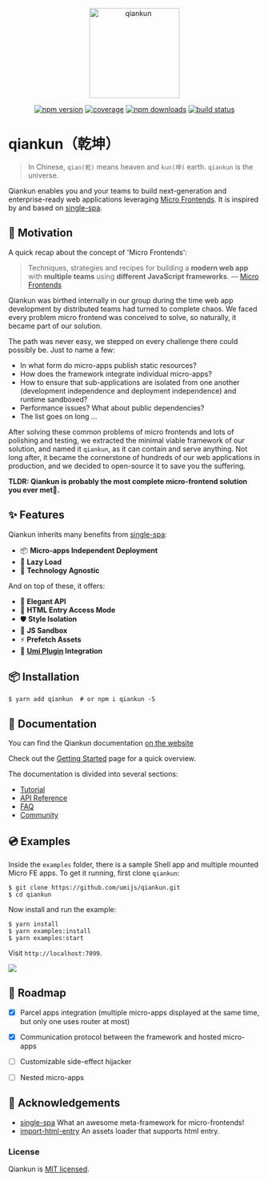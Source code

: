 <p align="center">
  <a href="https://qiankun.umijs.org">
    <img src="https://gw.alipayobjects.com/zos/bmw-prod/8a74c1d3-16f3-4719-be63-15e467a68a24/km0cv8vn_w500_h500.png" alt="qiankun" width="180" />
  </a>
</p>

<p align="center">
  <a href="https://www.npmjs.com/package/qiankun"><img src="https://img.shields.io/npm/v/qiankun.svg?style=flat-square" alt="npm version" /></a>
  <a href="https://codecov.io/gh/umijs/qiankun"><img src="https://img.shields.io/codecov/c/github/umijs/qiankun.svg?style=flat-square" alt="coverage" /></a>
  <a href="https://www.npmjs.com/package/qiankun"><img src="https://img.shields.io/npm/dt/qiankun.svg?style=flat-square" alt="npm downloads" /></a>
  <a href="https://travis-ci.com/umijs/qiankun"><img src="https://img.shields.io/github/workflow/status/umijs/qiankun/CI.svg?style=flat-square" alt="build status" /></a>
</p>

# qiankun（乾坤）

> In Chinese, `qian(乾)` means heaven and `kun(坤)` earth. `qiankun` is the universe.

Qiankun enables you and your teams to build next-generation and enterprise-ready web applications leveraging [Micro Frontends](https://micro-frontends.org/). It is inspired by and based on [single-spa](https://github.com/CanopyTax/single-spa).

## 🤔 Motivation

A quick recap about the concept of 'Micro Frontends':

> Techniques, strategies and recipes for building a **modern web app** with **multiple teams** using **different JavaScript frameworks**. — [Micro Frontends](https://micro-frontends.org/)

Qiankun was birthed internally in our group during the time web app development by distributed teams had turned to complete chaos. We faced every problem micro frontend was conceived to solve, so naturally, it became part of our solution.

The path was never easy, we stepped on every challenge there could possibly be. Just to name a few:

- In what form do micro-apps publish static resources?
- How does the framework integrate individual micro-apps?
- How to ensure that sub-applications are isolated from one another (development independence and deployment independence) and runtime sandboxed?
- Performance issues? What about public dependencies?
- The list goes on long ...

After solving these common problems of micro frontends and lots of polishing and testing, we extracted the minimal viable framework of our solution, and named it `qiankun`, as it can contain and serve anything. Not long after, it became the cornerstone of hundreds of our web applications in production, and we decided to open-source it to save you the suffering.

**TLDR: Qiankun is probably the most complete micro-frontend solution you ever met🧐.**

## :sparkles: Features

Qiankun inherits many benefits from [single-spa](https://github.com/CanopyTax/single-spa):

- 📦 **Micro-apps Independent Deployment** 
- 🛴 **Lazy Load**
- 📱 **Technology Agnostic**

And on top of these, it offers:

- 💃 **Elegant API**
- 💪 **HTML Entry Access Mode**
- 🛡  **Style Isolation**
- 🧳 **JS Sandbox**
- ⚡ **Prefetch Assets**
- 🔌 **[Umi Plugin](https://github.com/umijs/plugins/tree/master/packages/plugin-qiankun) Integration**

## 📦 Installation

```shell
$ yarn add qiankun  # or npm i qiankun -S
```

## 📖 Documentation

You can find the Qiankun documentation [on the website](https://qiankun.umijs.org/
)

Check out the [Getting Started](https://qiankun.umijs.org/guide/getting-started) page for a quick overview.

The documentation is divided into several sections:

* [Tutorial](https://qiankun.umijs.org/cookbook)
* [API Reference](https://qiankun.umijs.org/api)
* [FAQ](https://qiankun.umijs.org/faq)
* [Community](https://qiankun.umijs.org/#communit)


## 💿 Examples

Inside the `examples` folder, there is a sample Shell app and multiple mounted Micro FE apps. To get it running, first clone `qiankun`:

```shell
$ git clone https://github.com/umijs/qiankun.git
$ cd qiankun
```

Now install and run the example:

```shell
$ yarn install
$ yarn examples:install
$ yarn examples:start
```

Visit `http://localhost:7099`.

![](./examples/example.gif)


## 🎯 Roadmap

- [x] Parcel apps integration (multiple micro-apps displayed at the same time, but only one uses router at most)
- [x] Communication protocol between the framework and hosted micro-apps
- [ ] Customizable side-effect hijacker
- [ ] Nested micro-apps


## 🎁 Acknowledgements

- [single-spa](https://github.com/CanopyTax/single-spa) What an awesome meta-framework for micro-frontends!
- [import-html-entry](https://github.com/kuitos/import-html-entry/) An assets loader that supports html entry.

### License

Qiankun is [MIT licensed](./LICENSE).

